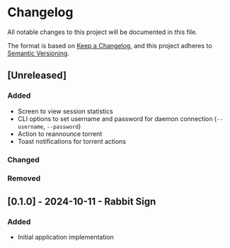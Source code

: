 # Changelog

All notable changes to this project will be documented in this file.

The format is based on [Keep a Changelog](https://keepachangelog.com/en/1.1.0/),
and this project adheres to [Semantic Versioning](https://semver.org/spec/v2.0.0.html).

## [Unreleased]

### Added

- Screen to view session statistics
- CLI options to set username and password for daemon connection (`--username`, `--password`)
- Action to reannounce torrent
- Toast notifications for torrent actions

### Changed

### Removed

## [0.1.0] - 2024-10-11 - Rabbit Sign

### Added

- Initial application implementation
